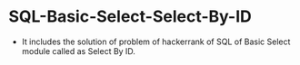 # SQL-Basic-Select-Select-By-ID
- It includes the solution of problem of hackerrank of SQL of Basic Select module called as Select By ID.

